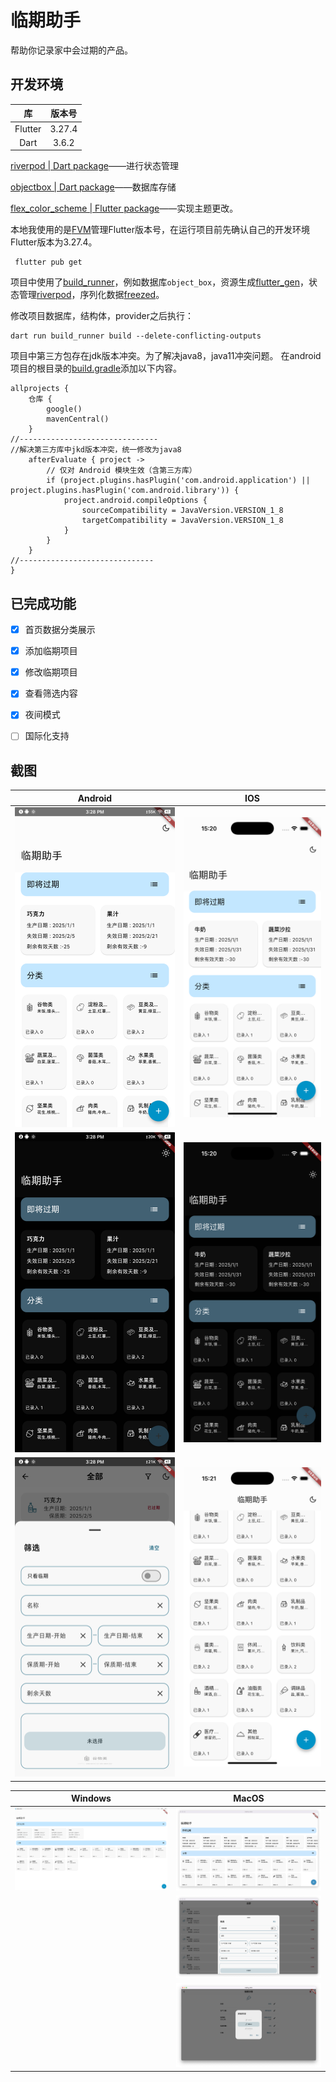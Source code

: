 # 临期助手

帮助你记录家中会过期的产品。

## 开发环境

 

| 库       | 版本号    |
|:-------:|:------:|
| Flutter | 3.27.4 |
| Dart    | 3.6.2  |

[riverpod | Dart package](https://pub.dev/packages/riverpod)——进行状态管理

[objectbox | Dart package](https://pub.dev/packages/objectbox)——数据库存储

[flex_color_scheme | Flutter package](https://pub.dev/packages/flex_color_scheme)——实现主题更改。

本地我使用的是[FVM](https://github.com/leoafarias/fvm)管理Flutter版本号，在运行项目前先确认自己的开发环境Flutter版本为3.27.4。

```
 flutter pub get
```

项目中使用了[build_runner](https://pub.dev/packages/build_runner)，例如数据库`object_box`，资源生成[flutter_gen](https://pub.dev/packages/flutter_gen)，状态管理[riverpod](https://pub.dev/packages/riverpod)，序列化数据[freezed](https://pub.dev/packages/freezed)。

修改项目数据库，结构体，provider之后执行：

```
dart run build_runner build --delete-conflicting-outputs

```

项目中第三方包存在jdk版本冲突。为了解决java8，java11冲突问题。
在android项目的根目录的[build.gradle](android/build.gradle)添加以下内容。

```
allprojects {
    仓库 {
        google()
        mavenCentral()
    }
//-------------------------------
//解决第三方库中jkd版本冲突，统一修改为java8
    afterEvaluate { project ->
        // 仅对 Android 模块生效（含第三方库）
        if (project.plugins.hasPlugin('com.android.application') || project.plugins.hasPlugin('com.android.library')) {
            project.android.compileOptions {
                sourceCompatibility = JavaVersion.VERSION_1_8
                targetCompatibility = JavaVersion.VERSION_1_8
            }
        }
    }
//------------------------------
}
```


## 已完成功能

- [x] 首页数据分类展示

- [x] 添加临期项目

- [x] 修改临期项目

- [x] 查看筛选内容

- [x] 夜间模式

- [ ] 国际化支持


## 截图

| Android                   | IOS                       |
|:-------------------------:|:-------------------------:|
| ![](images/cscreen8.png)  | ![](images/cscreen16.png) | 
| ![](images/cscreen9.png)  | ![](images/cscreen17.png) |
| ![](images/cscreen10.png) | ![](images/cscreen25.png) |

| Windows                                                             | MacOS                    |
|:-------------------------------------------------------------------:|:------------------------:|
| <img title="" src="images/cscreen1.png" alt="" data-align="center"> | ![](images/cscreen2.png) |
|                                                                     | ![](images/cscreen5.png) |
|                                                                     | ![](images/cscreen4.png) |
